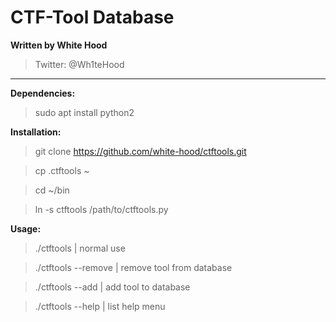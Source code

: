 # CTF-Tool Database 
**Written by White Hood**
> Twitter: @Wh1teHood

---

**Dependencies:**

>sudo apt install python2

**Installation:**

>git clone https://github.com/white-hood/ctftools.git

>cp .ctftools ~

>cd ~/bin

>ln -s ctftools /path/to/ctftools.py

**Usage:**

>./ctftools          | normal use

>./ctftools --remove | remove tool from database

>./ctftools --add    | add tool to database

>./ctftools --help   | list help menu
